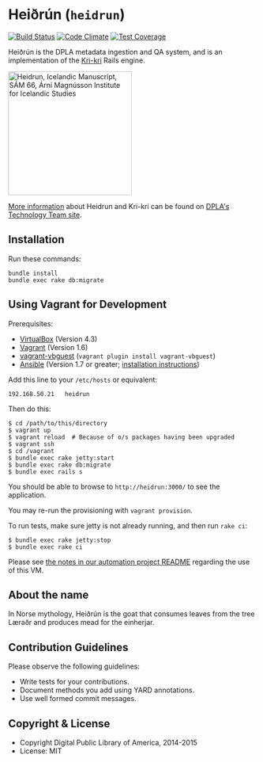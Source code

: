 Heiðrún (`heidrun`)
=======

[![Build Status](https://travis-ci.org/dpla/heidrun.svg?branch=develop)](https://travis-ci.org/dpla/heidrun) [![Code Climate](https://codeclimate.com/github/dpla/heidrun/badges/gpa.svg)](https://codeclimate.com/github/dpla/heidrun) [![Test Coverage](https://codeclimate.com/github/dpla/heidrun/badges/coverage.svg)](https://codeclimate.com/github/dpla/heidrun)

Heiðrún is the DPLA metadata ingestion and QA system, and is an implementation of the [Kri-kri](https://github.com/dpla/KriKri) Rails engine.

<a href="https://commons.wikimedia.org/wiki/File:Manuscript_Heidrun.jpg"><img alt="Heidrun, Icelandic Manuscript, SÁM 66, Árni Magnússon Institute for Icelandic Studies" src="https://upload.wikimedia.org/wikipedia/commons/e/eb/Manuscript_Heidrun.jpg" width="250"/></a>

[More information](https://digitalpubliclibraryofamerica.atlassian.net/wiki/display/TECH/Heidrun) about Heidrun and Kri-kri can be found on [DPLA's Technology Team site](https://digitalpubliclibraryofamerica.atlassian.net/wiki/display/TECH).

Installation
------------

Run these commands:

    bundle install
    bundle exec rake db:migrate



Using Vagrant for Development
-----------------------------

Prerequisites:

* [VirtualBox](https://www.virtualbox.org/) (Version 4.3)
* [Vagrant](http://www.vagrantup.com/) (Version 1.6)
* [vagrant-vbguest](https://github.com/dotless-de/vagrant-vbguest/) (`vagrant plugin install vagrant-vbguest`)
* [Ansible](http://www.ansible.com/) (Version 1.7 or greater; [installation instructions](http://docs.ansible.com/intro_installation.html))


Add this line to your `/etc/hosts` or equivalent:

    192.168.50.21   heidrun

Then do this:

    $ cd /path/to/this/directory
    $ vagrant up
    $ vagrant reload  # Because of o/s packages having been upgraded
    $ vagrant ssh
    $ cd /vagrant
    $ bundle exec rake jetty:start
    $ bundle exec rake db:migrate
    $ bundle exec rails s

You should be able to browse to `http://heidrun:3000/` to see the application.

You may re-run the provisioning with `vagrant provision`.

To run tests, make sure jetty is not already running, and then run `rake ci`:

    $ bundle exec rake jetty:stop
    $ bundle exec rake ci

Please see [the notes in our automation project README](https://github.com/dpla/automation/blob/develop/README-ingestion2.md#when-to-use-this-and-other-dpla-project-vms)
regarding the use of this VM.


About the name
--------------

In Norse mythology, Heiðrún is the goat that consumes leaves from the tree
Læraðr and produces mead for the einherjar.

Contribution Guidelines
-----------------------
Please observe the following guidelines:

  - Write tests for your contributions.
  - Document methods you add using YARD annotations.
  - Use well formed commit messages.

Copyright & License
--------------------

  - Copyright Digital Public Library of America, 2014-2015
  - License: MIT